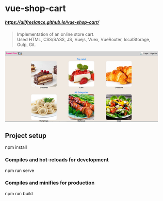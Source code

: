 # vue-shop-cart
##### https://allfreelance.github.io/vue-shop-cart/

> Implementation of an online store cart.<br>
> Used HTML, CSS/SASS, JS, Vuejs, Vuex, VueRouter, localStorage, Gulp, Git.

[![](https://github.com/allfreelance/vue-shop-cart/blob/main/screen.jpg)](https://allfreelance.github.io/vue-shop-cart/)

## Project setup
npm install

### Compiles and hot-reloads for development
npm run serve

### Compiles and minifies for production
npm run build

